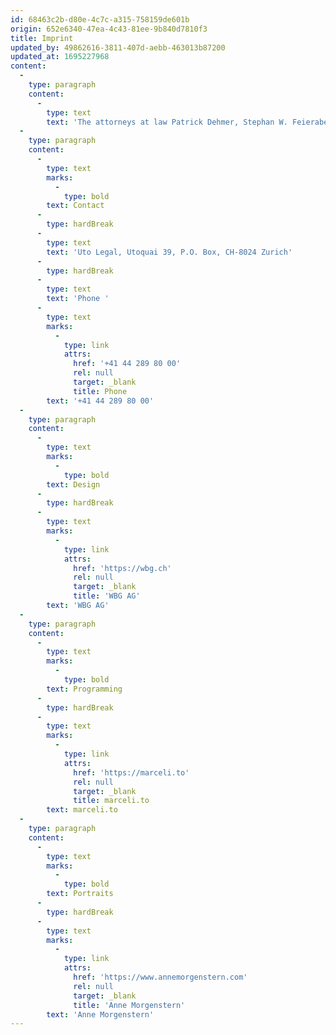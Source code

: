 ```yaml
---
id: 68463c2b-d80e-4c7c-a315-758159de601b
origin: 652e6340-47ea-4c43-81ee-9b840d7810f3
title: Imprint
updated_by: 49862616-3811-407d-aebb-463013b87200
updated_at: 1695227968
content:
  -
    type: paragraph
    content:
      -
        type: text
        text: 'The attorneys at law Patrick Dehmer, Stephan W. Feierabend, Dr. Annatina Menn, Dr. Marco Neeser, Gianandrea Prader and Dr. Alesch Staehelin are jointly responsible for the content of this website.'
  -
    type: paragraph
    content:
      -
        type: text
        marks:
          -
            type: bold
        text: Contact
      -
        type: hardBreak
      -
        type: text
        text: 'Uto Legal, Utoquai 39, P.O. Box, CH-8024 Zurich'
      -
        type: hardBreak
      -
        type: text
        text: 'Phone '
      -
        type: text
        marks:
          -
            type: link
            attrs:
              href: '+41 44 289 80 00'
              rel: null
              target: _blank
              title: Phone
        text: '+41 44 289 80 00'
  -
    type: paragraph
    content:
      -
        type: text
        marks:
          -
            type: bold
        text: Design
      -
        type: hardBreak
      -
        type: text
        marks:
          -
            type: link
            attrs:
              href: 'https://wbg.ch'
              rel: null
              target: _blank
              title: 'WBG AG'
        text: 'WBG AG'
  -
    type: paragraph
    content:
      -
        type: text
        marks:
          -
            type: bold
        text: Programming
      -
        type: hardBreak
      -
        type: text
        marks:
          -
            type: link
            attrs:
              href: 'https://marceli.to'
              rel: null
              target: _blank
              title: marceli.to
        text: marceli.to
  -
    type: paragraph
    content:
      -
        type: text
        marks:
          -
            type: bold
        text: Portraits
      -
        type: hardBreak
      -
        type: text
        marks:
          -
            type: link
            attrs:
              href: 'https://www.annemorgenstern.com'
              rel: null
              target: _blank
              title: 'Anne Morgenstern'
        text: 'Anne Morgenstern'
---
```

